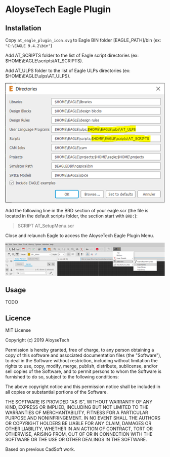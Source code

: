 # AloyseTech Eagle Plugin #

## Installation ##

Copy `at_eagle_plugin_icon.svg` to Eagle BIN folder [EAGLE_PATH]/bin (ex: `"C:\EAGLE 9.4.2\bin"`)

Add AT_SCRIPTS folder to the list of Eagle script directories (ex: $HOME\EAGLE\scripts\AT_SCRIPTS).

Add AT_ULPS folder to the list of Eagle ULPs directories (ex: $HOME\EAGLE\ulps\AT_ULPS).

![Eagle Directory Settings](https://github.com/AloyseTech/Eagle-Plugin-Menu/blob/master/Assets/EagleDirectoriesConfig.PNG)

Add the following line in the BRD section of your eagle.scr (the file is located in the default scripts folder, the section start with `BRD:`):

>SCRIPT AT_SetupMenu.scr

Close and relaunch Eagle to access the AloyseTech Eagle Plugin Menu.

![AloyseTech Eagle Plugin Menu Screenshot](https://github.com/AloyseTech/Eagle-Plugin-Menu/blob/master/Assets/MenuScreenshot.png)


## Usage ##

TODO

## Licence ##

MIT License

Copyright (c) 2019 AloyseTech

Permission is hereby granted, free of charge, to any person obtaining a copy
of this software and associated documentation files (the "Software"), to deal
in the Software without restriction, including without limitation the rights
to use, copy, modify, merge, publish, distribute, sublicense, and/or sell
copies of the Software, and to permit persons to whom the Software is
furnished to do so, subject to the following conditions:

The above copyright notice and this permission notice shall be included in all
copies or substantial portions of the Software.

THE SOFTWARE IS PROVIDED "AS IS", WITHOUT WARRANTY OF ANY KIND, EXPRESS OR
IMPLIED, INCLUDING BUT NOT LIMITED TO THE WARRANTIES OF MERCHANTABILITY,
FITNESS FOR A PARTICULAR PURPOSE AND NONINFRINGEMENT. IN NO EVENT SHALL THE
AUTHORS OR COPYRIGHT HOLDERS BE LIABLE FOR ANY CLAIM, DAMAGES OR OTHER
LIABILITY, WHETHER IN AN ACTION OF CONTRACT, TORT OR OTHERWISE, ARISING FROM,
OUT OF OR IN CONNECTION WITH THE SOFTWARE OR THE USE OR OTHER DEALINGS IN THE
SOFTWARE.

Based on previous CadSoft work.
